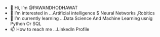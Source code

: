- 👋 Hi, I’m @PAWANDHODHAWAT
- 👀 I’m interested in ...Artificial intelligence $ Neural Networks ,Robitics
- 🌱 I’m currently learning ...Data Science And Machine Learning usnig Python Or SQL
- 📫 How to reach me ...Linkedln Profile

<!---
PAWANDHODHAWAT/PAWANDHODHAWAT is a ✨ special ✨ repository because its `README.md` (this file) appears on your GitHub profile.
You can click the Preview link to take a look at your changes.
--->
